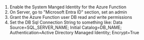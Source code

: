

1. Enable the System Manged Identity for the Azure Function
1. On Server, go to "Microsoft Entra ID" section, set an admin
1. Grant the Azure Function user DB read and write permissions
1. Set the DB Sql Connection String to something like: Data Source=SQL_SERVER_NAME; Initial Catalog=DB_NAME; Authentication=Active Directory Managed Identity; Encrypt=True



